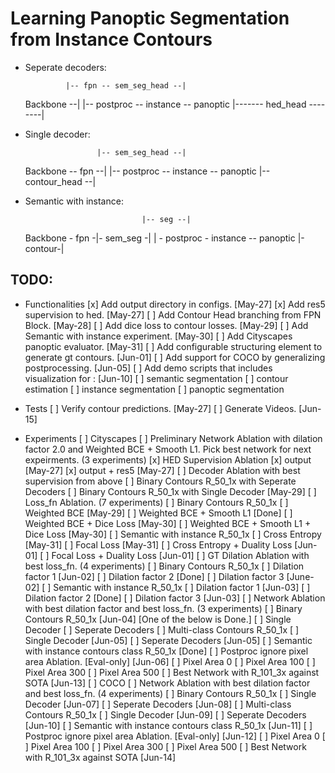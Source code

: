 # Learning Panoptic Segmentation from Instance Contours 


* Seperate decoders:

               |-- fpn -- sem_seg_head --|
    Backbone --|                         |-- postproc -- instance -- panoptic
               |------- hed_head --------|

* Single decoder:

                      |-- sem_seg_head --|
    Backbone -- fpn --|                  |-- postproc -- instance -- panoptic
                      |-- contour_head --|

* Semantic with instance:

                                |-- seg --|
    Backbone - fpn -|- sem_seg -|         | - postproc - instance -- panoptic
                                |-contour-|

## TODO:
* Functionalities
 [x] Add output directory in configs. [May-27]
 [x] Add res5 supervision to hed. [May-27]
 [ ] Add Contour Head branching from FPN Block. [May-28]
 [ ] Add dice loss to contour losses. [May-29]
 [ ] Add Semantic with instance experiment. [May-30]
 [ ] Add Cityscapes panoptic evaluator. [May-31]
 [ ] Add configurable structuring element to generate gt contours. [Jun-01]
 [ ] Add support for COCO by generalizing postprocessing. [Jun-05]
 [ ] Add demo scripts that includes visualization for : [Jun-10]
     [ ] semantic segmentation 
     [ ] contour estimation
     [ ] instance segmentation 
     [ ] panoptic segmentation

* Tests
 [ ] Verify contour predictions. [May-27]
 [ ] Generate Videos. [Jun-15]

* Experiments 
 [ ] Cityscapes
    [ ] Preliminary Network Ablation with dilation factor 2.0 and Weighted BCE + Smooth L1. 
    Pick best network for next expeirments. (3 experiments)
        [x] HED Supervision Ablation
            [x] output [May-27]
            [x] output + res5 [May-27]
        [ ] Decoder Ablation with best supervision from above
            [ ] Binary Contours R_50_1x with Seperate Decoders
            [ ] Binary Contours R_50_1x with Single Decoder [May-29]
    [ ] Loss_fn Ablation. (7 experiments)
        [ ] Binary Contours R_50_1x 
            [ ] Weighted BCE [May-29]
            [ ] Weighted BCE + Smooth L1 [Done]
            [ ] Weighted BCE + Dice Loss [May-30]
            [ ] Weighted BCE + Smooth L1 + Dice Loss [May-30]
        [ ] Semantic with instance R_50_1x
            [ ] Cross Entropy [May-31]
            [ ] Focal Loss [May-31]
            [ ] Cross Entropy + Duality Loss [Jun-01]
            [ ] Focal Loss + Duality Loss [Jun-01]
    [ ] GT Dilation Ablation with best loss_fn. (4 experiments)
        [ ] Binary Contours R_50_1x
            [ ] Dilation factor 1 [Jun-02]
            [ ] Dilation factor 2 [Done]
            [ ] Dilation factor 3 [June-02]
        [ ] Semantic with instance R_50_1x
            [ ] Dilation factor 1 [Jun-03]
            [ ] Dilation factor 2 [Done]
            [ ] Dilation factor 3 [Jun-03]
    [ ] Network Ablation with best dilation factor and best loss_fn. (3 experiments)
        [ ] Binary Contours R_50_1x [Jun-04] [One of the below is Done.]
            [ ] Single Decoder 
            [ ] Seperate Decoders
        [ ] Multi-class Contours R_50_1x
            [ ] Single Decoder [Jun-05]
            [ ] Seperate Decoders [Jun-05]
        [ ] Semantic with instance contours class R_50_1x [Done]
    [ ] Postproc ignore pixel area Ablation. [Eval-only] [Jun-06]
        [ ] Pixel Area 0 
        [ ] Pixel Area 100
        [ ] Pixel Area 300
        [ ] Pixel Area 500
    [ ] Best Network with R_101_3x against SOTA [Jun-13]
[ ] COCO
    [ ] Network Ablation with best dilation factor and best loss_fn. (4 experiments)
        [ ] Binary Contours R_50_1x 
            [ ] Single Decoder [Jun-07]
            [ ] Seperate Decoders [Jun-08]
        [ ] Multi-class Contours R_50_1x
            [ ] Single Decoder [Jun-09]
            [ ] Seperate Decoders [Jun-10]
        [ ] Semantic with instance contours class R_50_1x [Jun-11]
    [ ] Postproc ignore pixel area Ablation. [Eval-only] [Jun-12]
        [ ] Pixel Area 0 
        [ ] Pixel Area 100
        [ ] Pixel Area 300
        [ ] Pixel Area 500
    [ ] Best Network with R_101_3x against SOTA [Jun-14] 
	

	


